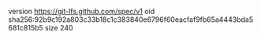 version https://git-lfs.github.com/spec/v1
oid sha256:92b9c192a803c33b18c1c383840e6796f60eacfaf9fb65a4443bda5681c815b5
size 240
